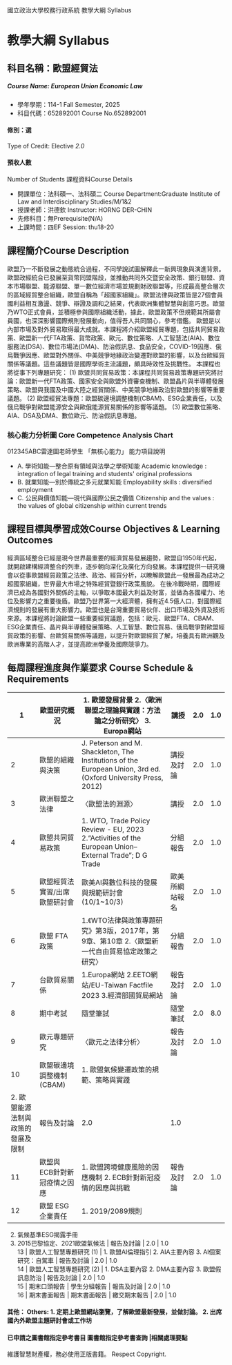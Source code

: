 國立政治大學校務行政系統 教學大綱 Syllabus
# 教學大綱 Syllabus
##  科目名稱：歐盟經貿法
#####  Course Name: European Union Economic Law
  * 學年學期：114-1 Fall Semester, 2025 
  * 科目代碼：652892001 Course No.652892001
#### 修別：選
Type of Credit: Elective 
_2.0_
#### 預收人數
Number of Students
課程資料Course Details
  * 開課單位：法科碩一、法科碩二 Course Department:Graduate Institute of Law and Interdisciplinary Studies/M/1&2 
  * 授課老師：洪德欽 Instructor: HORNG DER-CHIN 
  * 先修科目：無Prerequisite(N/A)
  * 上課時間：四EF Session: thu18-20
##  課程簡介Course Description
歐盟乃一不斷發展之動態統合過程，不同學說試圖解釋此一新興現象與演進背景。歐盟政經統合已發展至貨幣同盟階段，並推動共同外交暨安全政策、銀行聯盟、資本市場聯盟、能源聯盟、單一數位經濟市場並規劃財政聯盟等，形成最高整合層次的區域經貿整合組織，歐盟自稱為「超國家組織」。歐盟法律與政策皆是27個會員國利益相互激盪、競爭、辯證及調和之結果，代表歐洲集體智慧與創意巧思。歐盟乃WTO正式會員，並積極參與國際組織活動，據此，歐盟政策不但規範其所屬會員國，也深深影響國際規則發展動向，值得吾人共同關心，參考借鑑。
歐盟是以內部市場及對外貿易取得最大成就。本課程將介紹歐盟經貿專題，包括共同貿易政策、歐盟新一代FTA政策、貨幣政策、歐元、數位策略、人工智慧法(AIA)、數位服務法(DSA)、數位市場法(DMA)、防治假訊息、食品安全，COVID-19因應、俄烏戰爭因應、歐盟對外關係、中美競爭地緣政治變遷對歐盟的影響，以及台歐經貿關係等議題。這些議題皆是國際學術主流議題，頗具時效性及挑戰性。
本課程也將從事下列專題研究：
(1) 歐盟共同貿易政策：本課程共同貿易政策專題研究將討論：歐盟新一代FTA政策、國家安全與歐盟外資審查機制、歐盟晶片與半導體發展策略、歐盟與我國及中國大陸之經貿關係、中美競爭地緣政治對歐盟的影響等重要議題。
(2) 歐盟經貿法專題：歐盟碳邊境調整機制(CBAM)、ESG企業責任，以及俄烏戰爭對歐盟能源安全與歐俄能源貿易關係的影響等議題。
(3) 歐盟數位策略、AIA、DSA及DMA、數位歐元、防治假訊息專題。
###  核心能力分析圖 Core Competence Analysis Chart
012345ABC雷達圖老師學生
「無核心能力」 
能力項目說明
  * A. 學術知能—整合原有領域與法學之學術知能 Academic knowledge : integration of legal training and students' original professions
  * B. 就業知能—別於傳統之多元就業知能 Employability skills : diversified employment
  * C. 公民與價值知能—現代與國際公民之價值 Citizenship and the values : the values of global citizenship within current trends
##  課程目標與學習成效Course Objectives & Learning Outcomes 
經濟區域整合已經是現今世界最重要的經濟貿易發展趨勢，歐盟自1950年代起，就開啟建構經濟整合的列車，逐步朝向深化及廣化方向發展。本課程提供一研究機會以從事歐盟經貿政策之法律、政治、經貿分析，以瞭解歐盟此一發展最為成功之超國家組織，世界最大市場之特殊經貿暨銀行政策風貌。
在後冷戰時期，國際經濟已成為各國對外關係的主軸，以爭取本國最大利益及財富，並做為各國權力、地位及影響力之重要後盾。歐盟乃世界第一大經濟體，擁有近4.5億人口，對國際經濟規則的發展有重大影響力。歐盟也是台灣重要貿易伙伴、出口市場及外資及技術來源。本課程將討論歐盟一些重要經貿議題，包括：歐元、歐盟FTA、CBAM、ESG企業責任、晶片與半導體發展策略、人工智慧、數位貿易、俄烏戰爭對歐盟經貿政策的影響、台歐貿易關係等議題，以提升對歐盟經貿了解，培養具有歐洲觀及歐洲專業的高階人才，並提高歐洲學養及國際競爭力。
##  每周課程進度與作業要求 Course Schedule & Requirements
1 |  歐盟研究概況 |  1. 歐盟發展背景 2.〈歐洲聯盟之理論與實踐：方法論之分析研究〉 3. Europa網站 |  講授 |  2.0 |  1.0  
---|---|---|---|---|---  
2 |  歐盟的組織與決策 |  J. Peterson and M. Shackleton, The Institutions of the European Union, 3rd ed. (Oxford University Press, 2012) |  講授及討論 |  2.0 |  1.0  
3 |  歐洲聯盟之法律 |  〈歐盟法的淵源〉 |  講授 |  2.0 |  1.0  
4 |  歐盟共同貿易政策 |  1. WTO, Trade Policy Review - EU, 2023 2.“Activities of the European Union–External Trade”; D G Trade |  分組報告 |  2.0 |  1.0  
5  | 歐盟經貿法實習/出席歐盟研討會 | 歐美AI與數位科技的發展與規範研討會 (10/1~10/3) | 歐美所網站報名 | 2.0 | 1.0  
6 |  歐盟 FTA政策 |  1.《WTO法律與政策專題研究》第3版，2017年，第9章、第10章 2.〈歐盟新一代自由貿易協定政策之研究〉 |  分組報告 |  2.0 |  1.0  
7 |  台歐貿易關係 |  1.Europa網站 2.EETO網站/EU-Taiwan Factfile 2023 3.經濟部國貿局網站 |  報告及討論 |  2.0 |  1.0  
8 |  期中考試 |  隨堂筆試 |  隨堂筆試 |  2.0 |  8.0  
9 |  歐元專題研究 |  〈歐元之法律分析〉 |  報告及討論 |  2.0 |  1.0  
10 | 歐盟碳邊境調整機制(CBAM) | 1. 歐盟氣候變遷政策的規範、策略與實踐  
2. 歐盟能源法制與政策的發展及限制 |  報告及討論 |  2.0 |  1.0  
11 | 歐盟與 ECB針對新冠疫情之因應 |  1. 歐盟跨境健康風險的因應機制 2. ECB針對新冠疫情的因應與挑戰 | 報告及討論 | 2.0 | 1.0  
12 | 歐盟 ESG企業責任 | 1. 2019/2089規則  
2. 氣候基準ESG揭露手冊  
3. 2015巴黎協定、2021歐盟氣候法 | 報告及討論 | 2.0 | 1.0  
13 | 歐盟人工智慧專題研究 (1) |  1. 歐盟AI倫理指引 2. AIA主要內容 3. AI個案研究：自駕車 | 報告及討論 | 2.0 | 1.0  
14 |  歐盟人工智慧專題研究 (2) |  1. DSA主要內容 2. DMA主要內容 3. 歐盟假訊息防治 |  報告及討論 |  2.0 |  1.0  
15 | 期末口頭報告 | 學生分組報告 | 報告及討論 | 2.0 | 1.0  
16 |  期末書面報告 |  期末書面報告 |  繳交期末報告 |  2.0 |  1.0  
####  其他： Others: 1. 定期上歐盟網站瀏覽，了解歐盟最新發展，並做討論。 2. 出席國內外歐盟主題研討會或工作坊 
####  已申請之圖書館指定參考書目  圖書館指定參考書查詢 |相關處理要點
維護智慧財產權，務必使用正版書籍。 Respect Copyright.